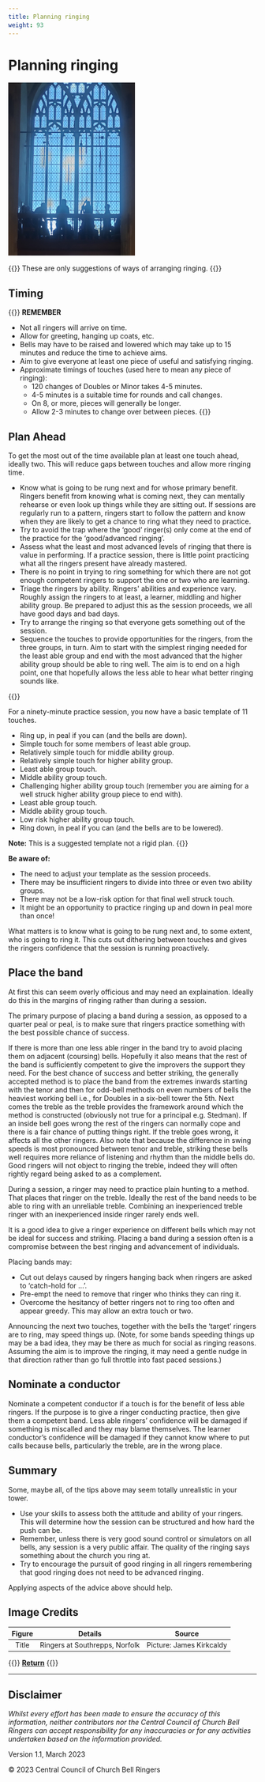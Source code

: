 ```yaml
---
title: Planning ringing
weight: 93
---
```


# Planning ringing

![Ringers at Southrepps, Norfolk](southrepps.jpg)

{{<hint warning>}}
These are only suggestions of ways of arranging ringing.
{{</hint>}}

## Timing

{{<hint info>}}
**REMEMBER**

- Not all ringers will arrive on time.
- Allow for greeting, hanging up coats, etc.
- Bells may have to be raised and lowered which may take up to 15 minutes and reduce the time to achieve aims.
- Aim to give everyone at least one piece of useful and satisfying ringing.
- Approximate timings of touches (used here to mean any piece of ringing):
    - 120 changes of Doubles or Minor takes 4-5 minutes. 
    - 4-5 minutes is a suitable time for rounds and call changes.
    - On 8, or more, pieces will generally be longer.
    - Allow 2-3 minutes to change over between pieces.
{{</hint>}}
           
## Plan Ahead

To get the most out of the time available plan at least one touch ahead, ideally two. This will reduce gaps between touches and allow more ringing time. 
 
- Know what is going to be rung next and for whose primary benefit. Ringers benefit from knowing what is coming next, they can mentally rehearse or even look up things while they are sitting out. If sessions are regularly run to a pattern, ringers start to follow the pattern and know when they are likely to get a chance to ring what they need to practice.
- Try to avoid the trap where the ‘good’ ringer(s) only come at the end of the practice for the ‘good/advanced ringing’. 
- Assess what the least and most advanced levels of ringing that there is value in performing. If a practice session, there is little point practicing what all the ringers present have already mastered. 
- There is no point in trying to ring something for which there are not got enough competent ringers to support the one or two who are learning. 
- Triage the ringers by ability. Ringers' abilities and experience vary. Roughly assign the ringers to at least, a learner, middling and higher ability group. Be prepared to adjust this as the session proceeds, we all have good days and bad days.
- Try to arrange the ringing so that everyone gets something out of the session. 
- Sequence the touches to provide opportunities for the ringers, from the three groups, in turn. Aim to start with the simplest ringing needed for the least able group and end with the most advanced that the higher ability group should be able to ring well. The aim is to end on a high point, one that hopefully allows the less able to hear what better ringing sounds like. 

{{<hint info>}}

For a ninety-minute practice session, you now have a basic template of 11 touches. 
- Ring up, in peal if you can (and the bells are down).
- Simple touch for some members of least able group.
- Relatively simple touch for middle ability group. 
- Relatively simple touch for higher ability group. 
- Least able group touch. 
- Middle ability group touch. 
- Challenging higher ability group touch (remember you are aiming for a well struck higher ability group piece to end with). 
- Least able group touch. 
- Middle ability group touch. 
- Low risk higher ability group touch. 
- Ring down, in peal if you can (and the bells are to be lowered).
    
**Note:** This is a suggested template not a rigid plan. 
{{</hint>}}
           
**Be aware of:**
- The need to adjust your template as the session proceeds.
- There may be insufficient ringers to divide into three or even two ability groups.
- There may not be a low-risk option for that final well struck touch. 
- It might be an opportunity to practice ringing up and down in peal more than once! 

What matters is to know what is going to be rung next and, to some extent, who is going to ring it. This cuts out dithering between touches and gives the ringers confidence that the session is running proactively.
 
## Place the band 

At first this can seem overly officious and may need an explaination. Ideally do this in the margins of ringing rather than during a session. 

The primary purpose of placing a band during a session, as opposed to a quarter peal or peal, is to make sure that ringers practice something with the best possible chance of success. 

If there is more than one less able ringer in the band try to avoid placing them on adjacent (coursing) bells. Hopefully it also means that the rest of the band is sufficiently competent to give the improvers the support they need. For the best chance of success and better striking, the generally accepted method is to place the band from the extremes inwards starting with the tenor and then for odd-bell methods on even numbers of bells the heaviest working bell i.e., for Doubles in a six-bell tower the 5th. Next comes the treble as the treble provides the framework around which the method is constructed (obviously not true for a principal e.g. Stedman). If an inside bell goes wrong the rest of the ringers can normally cope and there is a fair chance of putting things right. If the treble goes wrong, it affects all the other ringers. Also note that because the difference in swing speeds is most pronounced between tenor and treble, striking these bells well requires more reliance of listening and rhythm than the middle bells do. Good ringers will not object to ringing the treble, indeed they will often rightly regard being asked to as a complement. 

During a session, a ringer may need to practice plain hunting to a method. That places that ringer on the treble. Ideally the rest of the band needs to be able to ring with an unreliable treble. Combining an inexperienced treble ringer with an inexperienced inside ringer rarely ends well. 

It is a good idea to give a ringer experience on different bells which may not be ideal for success and striking. Placing a band during a session often is a compromise between the best ringing and advancement of individuals. 

Placing bands may:
- Cut out delays caused by ringers hanging back when ringers are asked to ‘catch-hold for …’.
- Pre-empt the need to remove that ringer who thinks they can ring it.
- Overcome the hesitancy of better ringers not to ring too often and appear greedy. 
This may allow an extra touch or two.
 
Announcing the next two touches, together with the bells the ‘target’ ringers are to ring, may speed things up. (Note, for some bands speeding things up may be a bad idea, they may be there as much for social as ringing reasons. Assuming the aim is to improve the ringing, it may need a gentle nudge in that direction rather than go full throttle into fast paced sessions.) 

## Nominate a conductor 

Nominate a competent conductor if a touch is for the benefit of less able ringers. If the purpose is to give a ringer conducting practice, then give them a competent band. Less able ringers’ confidence will be damaged if something is miscalled and they may blame themselves. The learner conductor’s confidence will be damaged if they cannot know where to put calls because bells, particularly the treble, are in the wrong place. 

## Summary 

Some, maybe all, of the tips above may seem totally unrealistic in your tower. 
- Use your skills to assess both the attitude and ability of your ringers. This will determine how the session can be structured and how hard the push can be. 
- Remember, unless there is very good sound control or simulators on all bells, any session is a very public affair. The quality of the ringing says something about the church you ring at. 
- Try to encourage the pursuit of good ringing in all ringers remembering that good ringing does not need to be advanced ringing. 

Applying aspects of the advice above should help. 

## Image Credits

| Figure | Details | Source |
| :---: | --- | --- |
| Title | Ringers at Southrepps, Norfolk | Picture: James Kirkcaldy |

{{<hint info>}}
**[Return](https://runningatower.cccbr.org.uk/docs/buildingateam/)**
{{</hint>}}

----

## Disclaimer
 
*Whilst every effort has been made to ensure the accuracy of this information, neither contributors nor the Central Council of Church Bell Ringers can accept responsibility for any inaccuracies or for any activities undertaken based on the information provided.*

Version 1.1, March 2023

© 2023 Central Council of Church Bell Ringers
